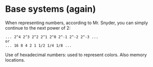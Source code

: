 # Base systems (again)
When representing numbers, according to Mr. Snyder, you can simply continue to the next power of 2:

```
... 2^4 2^3 2^2 2^1 2^0 2^-1 2^-2 2^-3 ...
or
... 16 8 4 2 1 1/2 1/4 1/8 ...
```

Use of hexadecimal numbers: used to represent colors. Also memory locations.
